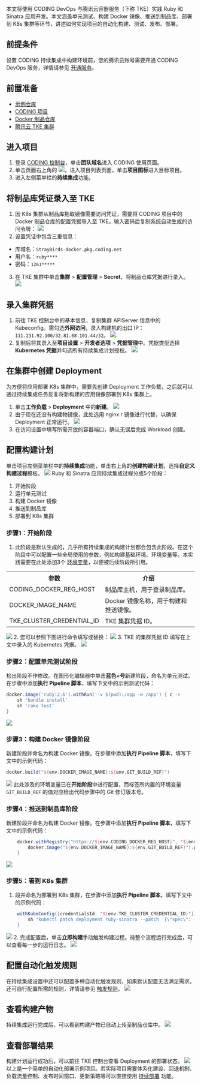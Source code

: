 本文将使用 CODING DevOps 与腾讯云容器服务（下称 TKE）实践 Ruby 和 Sinatra 应用开发。本文涵盖单元测试、构建 Docker 镜像、推送到制品库、部署到 K8s 集群等环节，讲述如何实现项目的自动化构建、测试、发布、部署。

## 前提条件
设置 CODING 持续集成中构建环境前，您的腾讯云账号需要开通 CODING DevOps 服务，详情请参见 [开通服务](https://cloud.tencent.com/document/product/1115/37268)。

## 前置准备[](id:prerequisite)
-   [示例仓库](https://e.coding.net/StrayBirds/demo/ruby-sinatra-demo.git)
-   [CODING 项目](https://help.coding.net/docs/start/project.html)
-   [Docker 制品仓库](https://cloud.tencent.com/document/product/1116/46527)
-   [腾讯云 TKE 集群](https://console.cloud.tencent.com/tke2/overview)


## 进入项目
1. 登录 [CODING 控制台](https://console.cloud.tencent.com/coding)，单击**团队域名**进入 CODING 使用页面。
2. 单击页面右上角的 <img src ="https://main.qcloudimg.com/raw/d94a8e60dd3a41d0af07d72ae0e9d70e.png" style ="margin:0">，进入项目列表页面，单击**项目图标**进入目标项目。
3.  进入左侧菜单栏的**持续集成**功能。

## 将制品库凭证录入至 TKE[](id:tke)
1. 因 K8s 集群从制品库拖取镜像需要访问凭证，需要将 CODING 项目中的 Docker 制品仓库的配置凭据导入至 TKE。输入密码后复制系统自动生成的访问令牌：
![](https://qcloudimg.tencent-cloud.cn/raw/5ba27d5bd7d51ac39cfb02be9795fde7.png)
2. 设置凭证中包含三重信息：
 -   库域名：`StrayBirds-docker.pkg.coding.net`
 -   用户名：`ruby****`
 -   密码：`1261*****`

3. 在 TKE 集群中单击**集群** > **配置管理** > **Secret**，将制品仓库凭据进行录入。
![](https://qcloudimg.tencent-cloud.cn/raw/53cd26f175cdb9a3bd7e9bb2b9a9094b.png)

## 录入集群凭据[](id:kubeconfig)
1. 前往 TKE 控制台中的基本信息，复制集群 APIServer 信息中的 Kubeconfig。需勾选**外网访问**，录入构建机的出口 IP：`111.231.92.100/32,81.68.101.44/32`。
![](https://qcloudimg.tencent-cloud.cn/raw/97b7508dfb3eaf4d9c04349aa637dd70.png)
2. 复制后将其录入至**项目设置** > **开发者选项** > **凭据管理**中。凭据类型选择 **Kubernetes 凭据**并勾选所有持续集成计划授权。
![](https://qcloudimg.tencent-cloud.cn/raw/e077ca981ca00b3071ed5e4a234ca185.png)

## 在集群中创建 Deployment[](id:create-deployment)
为方便将应用部署 K8s 集群中，需要先创建 Deployment 工作负载，之后就可以通过持续集成任务反复将新构建的应用镜像部署到 K8s 集群上。
1. 单击**工作负载** > **Deployment** 中的**新建**。
![](https://qcloudimg.tencent-cloud.cn/raw/8f0f39d3aa700d6d51a05f4ace0f67e0.png)
2. 由于现在还没有构建物镜像，此处选用 nginx r 镜像进行代替，以确保 Deployment 正常运行。
![](https://qcloudimg.tencent-cloud.cn/raw/d9cf9e5e78154227443c45b4acbb15fc.png)
3. 在访问设置中填写所需开放的容器端口，确认无误后完成 Workload 创建。

## 配置构建计划[](id:deploy-ci)
单击项目左侧菜单栏中的**持续集成**功能，单击右上角的**创建构建计划**，选择**自定义构建过程**模板。
![](https://qcloudimg.tencent-cloud.cn/raw/39a1f00357f89f49707f8f6e3c14fe45.png)
Ruby 和 Sinatra 应用持续集成过程分成5个阶段：
1. 开始阶段
2. 运行单元测试
3. 构建 Docker 镜像
4. 推送到制品库
5. 部署到 K8s 集群

### 步骤1：开始阶段[](id:1)
1. 此阶段是默认生成的，几乎所有持续集成的构建计划都会包含此阶段。在这个阶段中可以配置一些全局使用的参数，例如构建基础环境、环境变量等。本实践需要在此处添加3个 [环境变量](https://cloud.tencent.com/document/product/1115/66288)，以便被后续阶段所引用。
<table>
   <tr>
      <th width="0px" style="text-align:center">参数</td>
      <th width="0px" style="text-align:center">介绍</td>
   </tr>
   <tr>
      <td>CODING_DOCKER_REG_HOST</td>
      <td>制品库主机，用于登录制品库。</td>
   </tr>
   <tr>
      <td>DOCKER_IMAGE_NAME</td>
      <td>Docker 镜像名称，用于构建和推送镜像。</td>
   </tr>
   <tr>
      <td>TKE_CLUSTER_CREDENTIAL_ID</td>
      <td>TKE 集群凭据 ID。</td>
   </tr>
</table>

 ![](https://qcloudimg.tencent-cloud.cn/raw/3a4ff134637d585773670a57496b38ae.png)
2. 您可以参照下图进行命令填写或替换：
![](https://qcloudimg.tencent-cloud.cn/raw/cc746d7c97a1d476f399cf3cd40c7171.png)
3. TKE 的集群凭据 ID 填写在上文中录入的 Kubernetes 凭据。
![](https://qcloudimg.tencent-cloud.cn/raw/154376648edbfc4e5f051269ab708cf2.png)

### 步骤2：配置单元测试阶段[](id:2)
检出阶段不作修改。在图形化编辑器中单击**蓝色+号**新建阶段，命名为单元测试。在步骤中添加**执行 Pipeline 脚本**，填写下文中的示例测试代码：
```groovy
docker.image('ruby:2.6').withRun('-v $(pwd):/app -w /app') { c ->
    sh 'bundle install'
    sh 'rake test'
}
```
![](https://qcloudimg.tencent-cloud.cn/raw/99f83965109908c22c1d3ec2c40cfc81.png)

### 步骤3：构建 Docker 镜像阶段[](id:3)
新建阶段并命名为构建 Docker 镜像。在步骤中添加**执行 Pipeline 脚本**，填写下文中的示例代码：
```groovy
docker.build("${env.DOCKER_IMAGE_NAME}:${env.GIT_BUILD_REF}")
```
![](https://qcloudimg.tencent-cloud.cn/raw/74c4699a81a57713a14b9396f4985afa.png)
此处涉及的环境变量已在**开始阶段**中进行配置，而标签所内置的环境变量 `GIT_BUILD_REF` 的值对应检出代码步骤中的 Git 修订版本号。

### 步骤4：推送到制品库阶段[](id:4)
新建阶段并命名为构建 Docker 镜像。在步骤中添加**执行 Pipeline 脚本**，填写下文中的示例代码：
```groovy
    docker.withRegistry("https://${env.CODING_DOCKER_REG_HOST}", "${env.CODING_ARTIFACTS_CREDENTIALS_ID}") {
        docker.image("${env.DOCKER_IMAGE_NAME}:${env.GIT_BUILD_REF}").push()
    }
```
![](https://qcloudimg.tencent-cloud.cn/raw/1f78847cfb562af203bc14c1f6937cf5.png)

### 步骤5：署到 K8s 集群[](id:5)
1. 段并命名为部署到 K8s 集群，在步骤中添加**执行 Pipeline 脚本**，填写下文中的示例代码：
```groovy
    withKubeConfig([credentialsId: "${env.TKE_CLUSTER_CREDENTIAL_ID}"]) {
        sh "kubectl patch deployment ruby-sinatra --patch '{\"spec\": {\"template\": {\"spec\": {\"containers\": [{\"name\": \"ruby-sinatra\", \"image\": \"${env.DOCKER_IMAGE_NAME}:${env.GIT_BUILD_REF}\"}], \"imagePullSecrets\": [{\"name\": \"ruby-sinatra-reg\"}]}}}}'"
    }
```
![](https://qcloudimg.tencent-cloud.cn/raw/c100c0ac58b6e34458ac524f1608aaea.png)
2. 完成配置后，单击**立即构建**手动触发构建过程。待整个流程运行完成后，可以查看每一步的运行日志。
![](https://qcloudimg.tencent-cloud.cn/raw/e0031e9d099d8e91ef0603ceb321cedd.png)

## 配置自动化触发规则[](id:auto-triggle-rule)
在持续集成设置中还可以配置多种自动化触发规则，如果默认配置无法满足需求，还可自行配置所需的规则，详情请参见 [触发规则](https://cloud.tencent.com/document/product/1115/66287)。
![](https://qcloudimg.tencent-cloud.cn/raw/c38cc6b586b00ac2180d844ffabc5339.png)

## 查看构建产物[](id:result)
持续集成运行完成后，可以看到构建产物已自动上传至制品仓库中。
![](https://qcloudimg.tencent-cloud.cn/raw/ad3cd977af0cd5a848784f29ee0a4d57.png)

## 查看部署结果[](id:k8s-status)
构建计划运行成功后，可以前往 TKE 控制台查看 Deployment 的部署状态。
![](https://qcloudimg.tencent-cloud.cn/raw/ea84e97895a719187f83393e46a5cb0f.png)
以上是一个简单的自动化部署示例项目。若实际项目需要体系化建设、回退机制、负载流量控制、发布时间窗口、更新策略等可以直接使用 [持续部署](https://cloud.tencent.com/document/product/1159) 功能。
